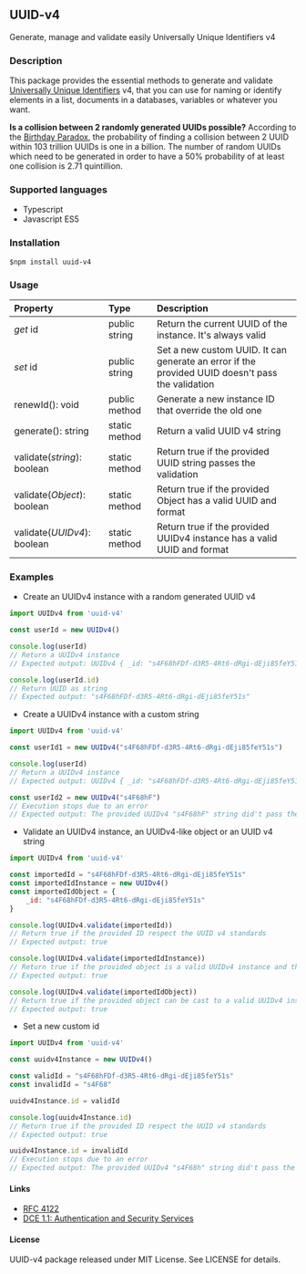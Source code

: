 ## UUID-v4
Generate, manage and validate easily Universally Unique Identifiers v4

### Description
This package provides the essential methods to generate and validate [Universally Unique Identifiers](https://en.wikipedia.org/wiki/Universally_unique_identifier#Version_4_(random)) v4, that you can use for naming or identify elements in a list, documents in a databases, variables or whatever you want.

**Is a collision between 2 randomly generated UUIDs possible?**
According to the [Birthday Paradox](https://en.wikipedia.org/wiki/Birthday_problem), the probability of finding a collision between 2 UUID within 103 trillion UUIDs is one in a billion.  The number of random UUIDs which need to be generated in order to have a 50% probability of at least one collision is 2.71 quintillion.

### Supported languages

* Typescript
* Javascript ES5

### Installation

``` 
$npm install uuid-v4
```

### Usage

| Property                    | Type          | Description                                                                                      |
| :-------------------------- | :------------ | :----------------------------------------------------------------------------------------------- |
| *get* id                    | public string | Return the current UUID of the instance. It's always valid                                       |
| *set* id                    | public string | Set a new custom UUID. It can generate an error if the provided UUID doesn't pass the validation |
| renewId(): void             | public method | Generate a new instance ID that override the old one                                             |
| generate(): string          | static method | Return a valid UUID v4 string                                                                    |
| validate(*string*): boolean | static method | Return true if the provided UUID string passes the validation                                    |
| validate(*Object*): boolean | static method | Return true if the provided Object has a valid UUID and format                                   |
| validate(*UUIDv4*): boolean | static method | Return true if the provided UUIDv4 instance has a valid UUID and format                          |

### Examples

* Create an UUIDv4 instance with a random generated UUID v4

``` js
import UUIDv4 from 'uuid-v4'

const userId = new UUIDv4()

console.log(userId)
// Return a UUIDv4 instance
// Expected output: UUIDv4 { _id: "s4F68hFDf-d3R5-4Rt6-dRgi-dEji85feY51s" }

console.log(userId.id)
// Return UUID as string
// Expected output: "s4F68hFDf-d3R5-4Rt6-dRgi-dEji85feY51s"
```

* Create a UUIDv4 instance with a custom string

``` js
import UUIDv4 from 'uuid-v4'

const userId1 = new UUIDv4("s4F68hFDf-d3R5-4Rt6-dRgi-dEji85feY51s")

console.log(userId)
// Return a UUIDv4 instance
// Expected output: UUIDv4 { _id: "s4F68hFDf-d3R5-4Rt6-dRgi-dEji85feY51s" }

const userId2 = new UUIDv4("s4F68hF")
// Execution stops due to an error
// Expected output: The provided UUIDv4 "s4F68hF" string did't pass the validation. Use a valid UUIDv4 string or generate a new one
```

* Validate an UUIDv4 instance, an UUIDv4-like object or an UUID v4 string

``` js
import UUIDv4 from 'uuid-v4'

const importedId = "s4F68hFDf-d3R5-4Rt6-dRgi-dEji85feY51s"
const importedIdInstance = new UUIDv4()
const importedIdObject = {
    _id: "s4F68hFDf-d3R5-4Rt6-dRgi-dEji85feY51s"
}

console.log(UUIDv4.validate(importedId))
// Return true if the provided ID respect the UUID v4 standards
// Expected output: true

console.log(UUIDv4.validate(importedIdInstance))
// Return true if the provided object is a valid UUIDv4 instance and the ID respects the UUID v4 standards
// Expected output: true

console.log(UUIDv4.validate(importedIdObject))
// Return true if the provided object can be cast to a valid UUIDv4 instance and the ID respect the UUID v4 standards
// Expected output: true
```

* Set a new custom id

``` js
import UUIDv4 from 'uuid-v4'

const uuidv4Instance = new UUIDv4()

const validId = "s4F68hFDf-d3R5-4Rt6-dRgi-dEji85feY51s"
const invalidId = "s4F68"

uuidv4Instance.id = validId

console.log(uuidv4Instance.id)
// Return true if the provided ID respect the UUID v4 standards
// Expected output: true

uuidv4Instance.id = invalidId
// Execution stops due to an error
// Expected output: The provided UUIDv4 "s4F68h" string did't pass the validation. Use a valid UUIDv4 string or generate a new one
```

#### Links

* [RFC 4122](http://tools.ietf.org/html/rfc4122)
* [DCE 1.1: Authentication and Security Services](http://pubs.opengroup.org/onlinepubs/9696989899/chap5.htm#tagcjh_08_02_01_01)

#### License

UUID-v4 package released under MIT License. See LICENSE for details.

